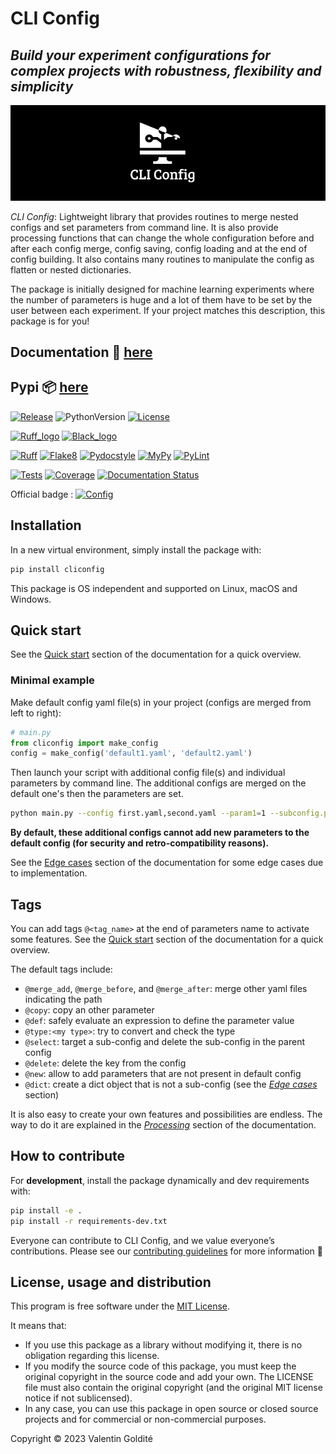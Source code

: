# CLI Config

## *Build your experiment configurations for complex projects with robustness, flexibility and simplicity*

<p align="center">
  <img src="docs/_static/logo_extend.png" />
</p>

*CLI Config*: Lightweight library that provides routines to merge nested configs
and set parameters from command line. It is also provide processing functions
that can change the whole configuration before and after each config merge, config
saving, config loading and at the end of config building. It also contains many
routines to manipulate the config as flatten or nested dictionaries.

The package is initially designed for machine learning experiments where the
number of parameters is huge and a lot of them have to be set by the user between
each experiment. If your project matches this description, this package is for you!

## Documentation :memo: [here](https://cliconfig.readthedocs.io/en/latest)

## Pypi :package: [here](https://pypi.org/project/cliconfig/)

[![Release](https://img.shields.io/github/v/tag/valentingol/cliconfig?label=Pypi&logo=pypi&logoColor=yellow)](https://pypi.org/project/cliconfig/)
![PythonVersion](https://img.shields.io/badge/Python-3.7%20%7E%203.11-informational)
[![License](https://img.shields.io/github/license/valentingol/cliconfig?color=999)](https://stringfixer.com/fr/MIT_license)

[![Ruff_logo](https://img.shields.io/endpoint?url=https://raw.githubusercontent.com/charliermarsh/ruff/main/assets/badge/v1.json)](https://github.com/charliermarsh/ruff)
[![Black_logo](https://img.shields.io/badge/code%20style-black-000000.svg)](https://github.com/psf/black)

[![Ruff](https://github.com/valentingol/cliconfig/actions/workflows/ruff.yaml/badge.svg)](https://github.com/valentingol/cliconfig/actions/workflows/ruff.yaml)
[![Flake8](https://github.com/valentingol/cliconfig/actions/workflows/flake.yaml/badge.svg)](https://github.com/valentingol/cliconfig/actions/workflows/flake.yaml)
[![Pydocstyle](https://github.com/valentingol/cliconfig/actions/workflows/pydocstyle.yaml/badge.svg)](https://github.com/valentingol/cliconfig/actions/workflows/pydocstyle.yaml)
[![MyPy](https://github.com/valentingol/cliconfig/actions/workflows/mypy.yaml/badge.svg)](https://github.com/valentingol/cliconfig/actions/workflows/mypy.yaml)
[![PyLint](https://img.shields.io/endpoint?url=https://gist.githubusercontent.com/valentingol/ab12676c87f0eaa715bef0f8ad31a604/raw/cliconfig_pylint.json)](https://github.com/valentingol/cliconfig/actions/workflows/pylint.yaml)

[![Tests](https://github.com/valentingol/cliconfig/actions/workflows/tests.yaml/badge.svg)](https://github.com/valentingol/cliconfig/actions/workflows/tests.yaml)
[![Coverage](https://img.shields.io/endpoint?url=https://gist.githubusercontent.com/valentingol/098e9c7c53be88779ee52ef2f2bc8803/raw/cliconfig_tests.json)](https://github.com/valentingol/cliconfig/actions/workflows/tests.yaml)
[![Documentation Status](https://readthedocs.org/projects/cliconfig/badge/?version=latest)](https://cliconfig.readthedocs.io/en/latest/?badge=latest)

Official badge :
[![Config](https://custom-icon-badges.demolab.com/badge/cliconfig-black?logo=cliconfig)](https://github.com/valentingol/cliconfig)

## Installation

In a new virtual environment, simply install the package with:

```bash
pip install cliconfig
```

This package is OS independent and supported on Linux, macOS and Windows.

## Quick start

See the [Quick start](https://cliconfig.readthedocs.io/en/latest/quickstart.html) section of
the documentation for a quick overview.

### Minimal example

Make default config yaml file(s) in your project (configs are merged from left to right):

```python
# main.py
from cliconfig import make_config
config = make_config('default1.yaml', 'default2.yaml')
```

Then launch your script with additional config file(s) and individual parameters by command line.
The additional configs are merged on the default one's then the parameters are set.

```bash
python main.py --config first.yaml,second.yaml --param1=1 --subconfig.param2='foo'
```

**By default, these additional configs cannot add new parameters to the default config
(for security and retro-compatibility reasons).**

See the [Edge cases](https://cliconfig.readthedocs.io/en/latest/edge_cases.html) section of
the documentation for some edge cases due to implementation.

## Tags

You can add tags `@<tag_name>` at the end of parameters name to activate some features. See the [Quick start](https://cliconfig.readthedocs.io/en/latest/quickstart.html)
section of the documentation for a quick overview.

The default tags include:

* `@merge_add`, `@merge_before`, and `@merge_after`: merge other yaml files
  indicating the path
* `@copy`: copy an other parameter
* `@def`: safely evaluate an expression to define the parameter value
* `@type:<my type>`: try to convert and check the type
* `@select`: target a sub-config and delete the sub-config in the parent config
* `@delete`: delete the key from the config
* `@new`: allow to add parameters that are not present in default config
* `@dict`: create a dict object that is not a sub-config (see the
  [*Edge cases*](https://cliconfig.readthedocs.io/en/latest/edge_cases.html) section)

It is also easy to create your own features and possibilities are endless. The way to do
it are explained in the [*Processing*](https://cliconfig.readthedocs.io/en/latest/processing.html)
section of the documentation.

## How to contribute

For **development**, install the package dynamically and dev requirements with:

```bash
pip install -e .
pip install -r requirements-dev.txt
```

Everyone can contribute to CLI Config, and we value everyone’s contributions.
Please see our [contributing guidelines](CONTRIBUTING.md) for more information 🤗

## License, usage and distribution

This program is free software under the [MIT License](LICENSE).

It means that:

* If you use this package as a library without modifying it, there is no obligation
  regarding this license.
* If you modify the source code of this package, you must keep the original copyright
  in the source code and add your own. The LICENSE file must also contain the original
  copyright (and the original MIT license notice if not sublicensed).
* In any case, you can use this package in open source or closed source projects and for
  commercial or non-commercial purposes.

Copyright © 2023 Valentin Goldité
